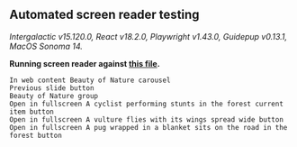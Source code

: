 ## Automated screen reader testing

_Intergalactic v15.120.0, React v18.2.0, Playwright v1.43.0,
Guidepup v0.13.1, MacOS Sonoma 14._

**Running screen reader against [this file](https://github.com/semrush/intergalactic/blob/master/website/docs/components/carousel/examples/carousel_with_default_indicators.tsx).**

```
In web content Beauty of Nature carousel
Previous slide button
Beauty of Nature group
Open in fullscreen A cyclist performing stunts in the forest current item button
Open in fullscreen A vulture flies with its wings spread wide button
Open in fullscreen A pug wrapped in a blanket sits on the road in the forest button
```

